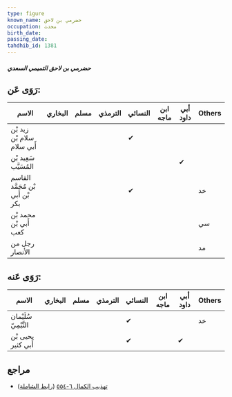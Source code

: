 ```yaml
---
type: figure
known_name: حضرمي بن لاحق
occupation: محدث
birth_date:
passing_date:
tahdhib_id: 1381
---
```

##### حضرمي بن لاحق التميمي السعدي

## رَوَى عَن:
| الاسم                            | البخاري | مسلم | الترمذي | النسائي | ابن ماجه | أبي داود | Others |
| -------------------------------- | ------- | ---- | ------- | ------- | -------- | -------- | ------ |
| زيد بْن سلام بْن أَبي سلام       |         |      |         | ✔       |          |          |        |
| سَعِيد بْن المُسَيَّب            |         |      |         |         |          | ✔        |        |
| القاسم بْن مُحَمَّد بْن أَبي بكر |         |      |         | ✔       |          |          | خد     |
| محمد بْن أَبي بْن كعب            |         |      |         |         |          |          | سي     |
| رجل من الأنصار                   |         |      |         |         |          |          | مد     |
## رَوَى عَنه:
| الاسم                 | البخاري | مسلم | الترمذي | النسائي | ابن ماجه | أبي داود | Others |
| --------------------- | ------- | ---- | ------- | ------- | -------- | -------- | ------ |
| سُلَيْمان التَّيْمِيّ |         |      |         | ✔       |          |          | خد     |
| يحيى بْن أَبي كثير    |         |      |         | ✔       |          | ✔        |        |
## مراجع
- [تهذيب الكمال ٦-٥٥٤](obsidian://open?vault=Tahdhib-al-Kamal&file=Figures/١٣٨١-حضرمي%20بن%20لاحق%20التميمي%20السعدي) ([رابط الشاملة](https://shamela.ws/book/3722/3218))